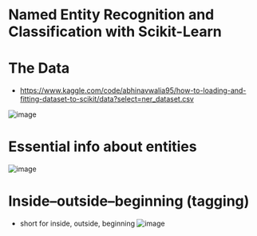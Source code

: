 # Named Entity Recognition and Classification with Scikit-Learn
# The Data
- https://www.kaggle.com/code/abhinavwalia95/how-to-loading-and-fitting-dataset-to-scikit/data?select=ner_dataset.csv

![image](https://user-images.githubusercontent.com/102650331/174271214-24049b93-5fd4-404a-beae-7c0660b1bbb7.png)

# Essential info about entities
![image](https://user-images.githubusercontent.com/102650331/174271320-eaf94b90-88c8-4424-af5b-efba5cb3b6ef.png)

# Inside–outside–beginning (tagging)
- short for inside, outside, beginning
![image](https://user-images.githubusercontent.com/102650331/174271465-941a0be9-f162-4815-a34c-ac72eec41fc5.png)



